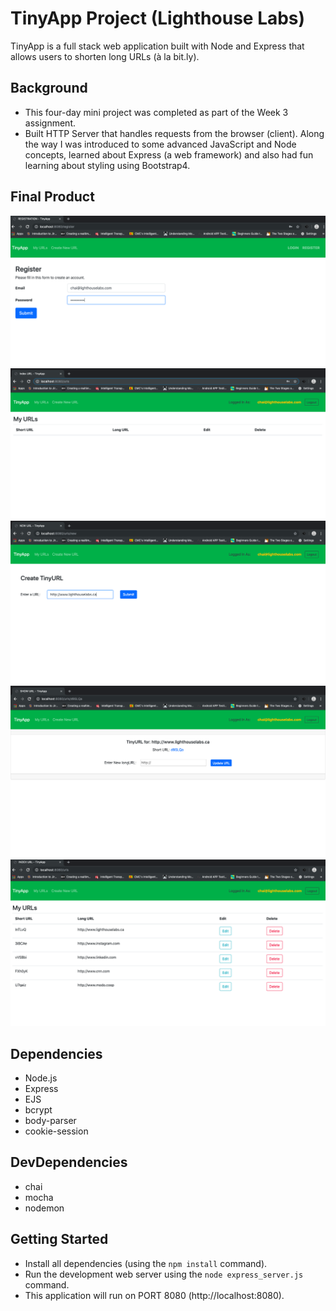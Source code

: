 # TinyApp Project (Lighthouse Labs)
TinyApp is a full stack web application built with Node and Express that allows users to shorten long URLs (à la bit.ly).

## Background

- This four-day mini project was completed as part of the Week 3 assignment.
- Built HTTP Server that handles requests from the browser (client). Along the way I was introduced to some advanced JavaScript and Node concepts, learned about Express (a web framework) and also had fun learning about styling using Bootstrap4.

## Final Product

!["Screenshot of Registration Page"](https://github.com/ChaiUrs/tinyapp/blob/master/docs/1.%20registration-page.png)
!["Screenshot of URL Master List Page before creating tiny URLs"](https://github.com/ChaiUrs/tinyapp/blob/master/docs/2.%20urls-page.png)
!["Screenshot of New URL Page - creating tiny URL for long URL"](https://github.com/ChaiUrs/tinyapp/blob/master/docs/3.%20new%20url-page.png)
!["Screenshot of Show URL Page - shows short URL for long URL with update option](https://github.com/ChaiUrs/tinyapp/blob/master/docs/4.%20short%20url-page.png)
!["Screenshot of Index Page - My URLs - shows the list of short URLS and corressponding long URLs with edit and delete options"](https://github.com/ChaiUrs/tinyapp/blob/master/docs/5.%20index%20urls-page.png)

## Dependencies

- Node.js
- Express
- EJS
- bcrypt
- body-parser
- cookie-session

## DevDependencies

- chai
- mocha
- nodemon

## Getting Started

- Install all dependencies (using the `npm install` command).
- Run the development web server using the `node express_server.js` command.
- This application will run on PORT 8080 (http://localhost:8080).
